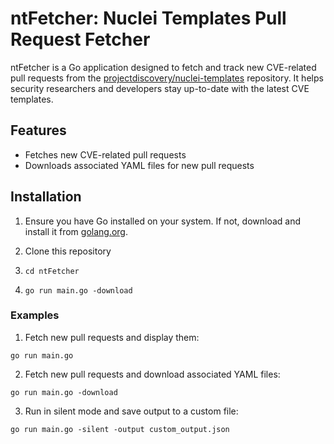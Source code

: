 # ntFetcher: Nuclei Templates Pull Request Fetcher

ntFetcher is a Go application designed to fetch and track new CVE-related pull requests from the [projectdiscovery/nuclei-templates](https://github.com/projectdiscovery/nuclei-templates) repository. It helps security researchers and developers stay up-to-date with the latest CVE templates.

## Features

- Fetches new CVE-related pull requests
- Downloads associated YAML files for new pull requests

## Installation

1. Ensure you have Go installed on your system. If not, download and install it from [golang.org](https://golang.org/).

2. Clone this repository

3. `cd ntFetcher`

4. `go run main.go -download`


### Examples

1. Fetch new pull requests and display them:
```
go run main.go
```

2. Fetch new pull requests and download associated YAML files:
```
go run main.go -download
```

3. Run in silent mode and save output to a custom file:
```
go run main.go -silent -output custom_output.json
```
